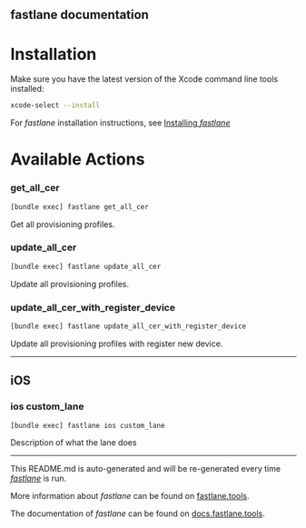 fastlane documentation
----

# Installation

Make sure you have the latest version of the Xcode command line tools installed:

```sh
xcode-select --install
```

For _fastlane_ installation instructions, see [Installing _fastlane_](https://docs.fastlane.tools/#installing-fastlane)

# Available Actions

### get_all_cer

```sh
[bundle exec] fastlane get_all_cer
```

Get all provisioning profiles.

### update_all_cer

```sh
[bundle exec] fastlane update_all_cer
```

Update all provisioning profiles.

### update_all_cer_with_register_device

```sh
[bundle exec] fastlane update_all_cer_with_register_device
```

Update all provisioning profiles with register new device.

----


## iOS

### ios custom_lane

```sh
[bundle exec] fastlane ios custom_lane
```

Description of what the lane does

----

This README.md is auto-generated and will be re-generated every time [_fastlane_](https://fastlane.tools) is run.

More information about _fastlane_ can be found on [fastlane.tools](https://fastlane.tools).

The documentation of _fastlane_ can be found on [docs.fastlane.tools](https://docs.fastlane.tools).
